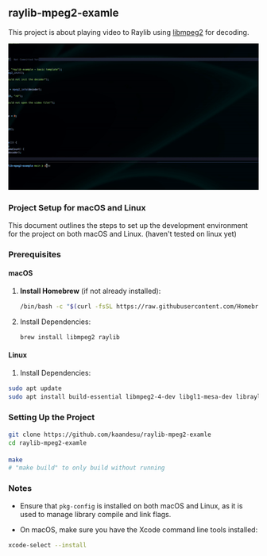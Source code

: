## raylib-mpeg2-examle

This project is about playing video to Raylib using [libmpeg2](https://libmpeg2.sourceforge.io/)
for decoding.

<div align="center">
  <img width="520" src="./data/demo.gif">
</div>

### Project Setup for macOS and Linux

This document outlines the steps to set up the development environment for the project on both macOS and Linux. (haven't tested on linux yet)

### Prerequisites

#### macOS

1. **Install Homebrew** (if not already installed):

   ```bash
   /bin/bash -c "$(curl -fsSL https://raw.githubusercontent.com/Homebrew/install/HEAD/install.sh)"
   ```

2. Install Dependencies:

   ```bash
   brew install libmpeg2 raylib
   ```

#### Linux

1. Install Dependencies:

```bash
sudo apt update
sudo apt install build-essential libmpeg2-4-dev libgl1-mesa-dev libraylib-dev pkg-config
```

### Setting Up the Project

```bash
git clone https://github.com/kaandesu/raylib-mpeg2-examle
cd raylib-mpeg2-examle

make
# "make build" to only build without running

```

### Notes

- Ensure that `pkg-config` is installed on both macOS and Linux, as it is used to manage library compile and link flags.

- On macOS, make sure you have the Xcode command line tools installed:

```bash
xcode-select --install
```

